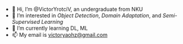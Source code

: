 - 👋 Hi, I’m @VictorYrotciV, an undergraduate from NKU
- 👀 I’m interested in *Object Detection*, *Domain Adaptation*, and *Semi-Supervised Learning*
- 🌱 I’m currently learning DL, ML
- 📫 My email is victoryaohz@gmail.com
<!---
VictorYrotciV/VictorYrotciV is a ✨ special ✨ repository because its `README.md` (this file) appears on your GitHub profile.
You can click the Preview link to take a look at your changes.
--->
